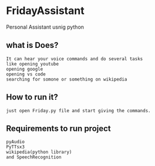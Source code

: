 # FridayAssistant
Personal Assistant usnig python
## what is Does?
```
It can hear your voice commands and do several tasks
like opening youtube
opening google
opening vs code
searching for somone or something on wikipedia
```
## How to run it?
```
just open Friday.py file and start giving the commands.
```
## Requirements to run project
```
pyAudio
PyTTsx3
wikipedia(python library)
and SpeechRecognition
